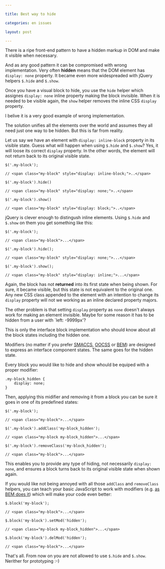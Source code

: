 ```yaml
---

title: Best way to hide

categories: en issues

layout: post

---
```

There is a ripe front-end pattern to have a hidden markup in DOM and make it
visible when necessary.

And as any good pattern it can be compromised with wrong implementation. Very
often **hidden** means that the DOM element has `display: none` property.
It became even more widespreaded with jQuery helpers `$.hide` and `$.show`.

Once you have a visual block to hide, you use the `hide` helper which assignes
`display: none` inline property making the block invisible. When it is needed to
be visible again, the `show` helper removes the inline CSS `display` property.

I belive it is a very good example of wrong implementation.

The solution unifies all the elements over the world and assumes they all need
just one way to be hidden. But this is far from reality.

Let us say we have an element with `display: inline-block` property in its
visible state. Guess what will happen when using `$.hide` and `$.show`? Yes, it
will loose its correct `display` property. In the other words, the element will
not return back to its original visible state.

```
$('.my-block');

// <span class="my-block" style="display: inline-block;">..</span>

$('.my-block').hide()

// <span class="my-block" style="display: none;">..</span>

$('.my-block').show()

// <span class="my-block" style="display: block;">..</span>

```

jQuery is clever enough to distingush inline elements. Using `$.hide` and
`$.show` on them you get something like this:

```
$('.my-block');

// <span class="my-block">...</span>

$('.my-block').hide();

// <span class="my-block" style="display: none;">...</span>

$('.my-block').show();

// <span class="my-block" style="display: inline;">...</span>

```

Again, the block has not **returned** into its first state when being shown. For
sure, it became visible, but this state is not equivalent to the original one.
Any new CSS class appended to the element with an intention to change its
`display` property will not we working as an inline declared property majors.

The other problem is that setting `display` property as `none` doesn't always
work for making an element invisible. Maybe for some reason it has to be hidden
from a user with `left: -9999px'?

This is only the interface block implementation who should know about all the
block states including the hidden one.

Modifiers (no matter if you prefer [SMACCS](http://smacss.com/),
[OOCSS](http://oocss.org/) or [BEM](http://bem.info/)) are designed to express
an interface component states. The same goes for the hidden state.

Every block you would like to hide and show whould be equiped with a proper
modifier:

```
.my-block_hidden {
    display: none;
}
```

Then, applying this midifier and removing it from a block you can be sure it
goes in one of its predefined states:

```
$('.my-block');

// <span class="my-block">...</span>

$('.my-block').addClass('my-block_hidden');

// <span class="my-block my-block_hidden">...</span>

$('.my-block').removeClass('my-block_hidden');

// <span class="my-block">...</span>
```

This enables you to provide any type of hiding, not necessarily `display: none`,
and ensures a block turns back to its original visible state when shown again.

If you would like not being annoyed with all those `addClass` and `removeClass`
helpers, you can teach your basic JavaScript to work with modifiers (e.g. [as
BEM does
it](https://github.com/varya/bem-js-tutorial/blob/master/02-Modifiers.md)) which
will make your code even better:

```
$.block('my-block');

// <span class="my-block">...</span>

$.block('my-block').setMod('hidden');

// <span class="my-block my-block_hidden">...</span>

$.block('my-block').delMod('hidden');

// <span class="my-block">...</span>
```

That's all. From now on you are not allowed to use `$.hide` and `$.show`.
Nerither for prototyping :-)

